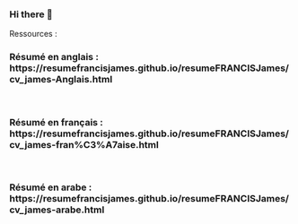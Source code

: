 ### Hi there 👋

Ressources :

<h3 href="https://resumefrancisjames.github.io/resumeFRANCISJames/cv_james-Anglais.html">Résumé en anglais : https://resumefrancisjames.github.io/resumeFRANCISJames/cv_james-Anglais.html</h3>
<br>
<h3 href="https://resumefrancisjames.github.io/resumeFRANCISJames/cv_james-fran%C3%A7aise.html">Résumé en français : https://resumefrancisjames.github.io/resumeFRANCISJames/cv_james-fran%C3%A7aise.html</h3>
<br>
<h3 href="https://resumefrancisjames.github.io/resumeFRANCISJames/cv_james-arabe.html"> Résumé en arabe : https://resumefrancisjames.github.io/resumeFRANCISJames/cv_james-arabe.html</h3>
<!--
**resumefrancisJames/resumeFRANCISJames** is a ✨ _special_ ✨ repository because its `README.md` (this file) appears on your GitHub profile.

Here are some ideas to get you started:

- 🔭 I’m currently working on ...
- 🌱 I’m currently learning ...
- 👯 I’m looking to collaborate on ...
- 🤔 I’m looking for help with ...
- 💬 Ask me about ...
- 📫 How to reach me: ...
- 😄 Pronouns: ...
- ⚡ Fun fact: ...
-->
